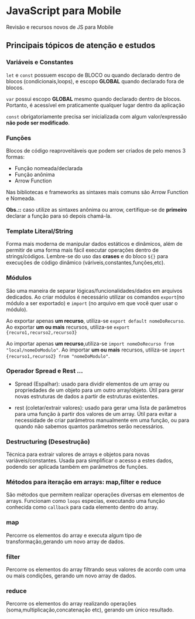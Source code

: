 # JavaScript para Mobile
 Revisão e recursos novos de JS para Mobile

## Principais tópicos de atenção e estudos

### Variáveis e Constantes

`let` e `const` possuem escopo de BLOCO ou quando declarado dentro de blocos (condicionais,loops), e escopo **GLOBAL** quando declarado fora de blocos. 

`var` possui escopo **GLOBAL** mesmo quando declarado dentro de blocos. Portanto, é acessível em praticamente qualquer lugar dentro da aplicação

`const` obrigatoriamente precisa ser inicializada com algum valor/expressão **não pode ser modificado**. 

### Funções

Blocos de código reaproveitáveis que podem ser criados de pelo menos 3 formas:

- Função nomeada/declarada
- Função anônima
- Arrow Function

Nas bibliotecas e frameworks as sintaxes mais comuns são Arrow Function e Nomeada.

**Obs.::** caso utilize as sintaxes anônima ou arrow, certifique-se de **primeiro** declarar a função para só depois chamá-la.

### Template Literal/String

Forma mais moderna de manipular dados estáticos e dinâmicos, além de permitir de uma forma mais fácil executar operações dentro de strings/códigos. Lembre-se do uso das **crases** e do bloco `${}` para execuções de código dinâmico (váriveis,constantes,funções,etc).

### Módulos 

São uma maneira de separar lógicas/funcionalidades/dados em arquivos dedicados. Ao criar módulos é necessário utilizar os comandos `export`(no módulo a ser exportado) e `import` (no arquivo em que você quer usar o módulo).

Ao exportar apenas **um recurso**, utiliza-se `export default nomeDoRecurso`. Ao exportar **um ou mais** recursos, utiliza-se `export {recuro1,recurso2,recurso3}`

Ao importar  apenas **um recurso**,utiliza-se `import nomeDoRecurso from "local/nomeDoModulo"`. Ao importar **um ou mais** recursos, utiliza-se `import {recurso1,recurso2} from "nomeDoModulo"`.

### Operador Spread e Rest ...

- Spread (Espalhar): usado para dividir elementos de um array ou propriedades de um objeto para um outro array/objeto. Útil para gerar novas estruturas de dados a partir de estruturas existentes.

- rest (coletar/extrair valores): usado para gerar uma lista de parâmetros para uma função à partir dos valores de um array. Útil para evitar a necessidade de criar parâmetros manualmente em uma função, ou para quando não sabemos quantos parâmetros serão necessários. 

### Destructuring (Desestrução)

Técnica para extrair valores de arrays e objetos para novas variáveis/constantes. Usada para simplificar o acesso a estes dados, podendo ser aplicada também em parâmetros de funções.

### Métodos para iteração em arrays: map,filter e reduce

São métodos que permitem realizar operações diversas em elementos de arrays. Funcionam como `loops` especias, executando uma função conhecida como `callback` para cada elemento dentro do array.

 ### map

 Percorre os elementos do array e executa algum tipo de transformação,gerando um novo array de dados.

 ### filter

 Percorre os elementos do array filtrando seus valores de acordo com uma ou mais condições, gerando um novo array de dados.

 ### reduce

 Percorre os elementos do array realizando operações (soma,multiplicação,concatenação etc), gerando um único resultado.